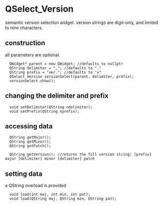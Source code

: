 # QSelect_Version
semantic version selection widget. version strings are digit-only, and limited to nine characters.
## construction
all parameters are optional.
```
  QWidget* parent = new QWidget; //defaults to nullptr
  QString delimiter = ","; //defaults to "."
  QString prefix = "ver."; //defaults to "v"
  QSelect_Version versionSelect(parent, delimiter, prefix);
  versionSelect.show();
```

## changing the delimiter and prefix
```
  void setDelimiter(QString ndelimiter);
  void setPrefix(QString nprefix);
```

## accessing data
```
  QString getMajor();
  QString getMinor();
  QString getPatch();
  
  QString getVersion(); //returns the full version string: [prefix] major [delimiter] minor [delimiter] patch
```

## setting data
a QString overload is provided
```
  void load(int maj, int min, int pat);
  void load(QString maj, QString min, QString pat);
```

